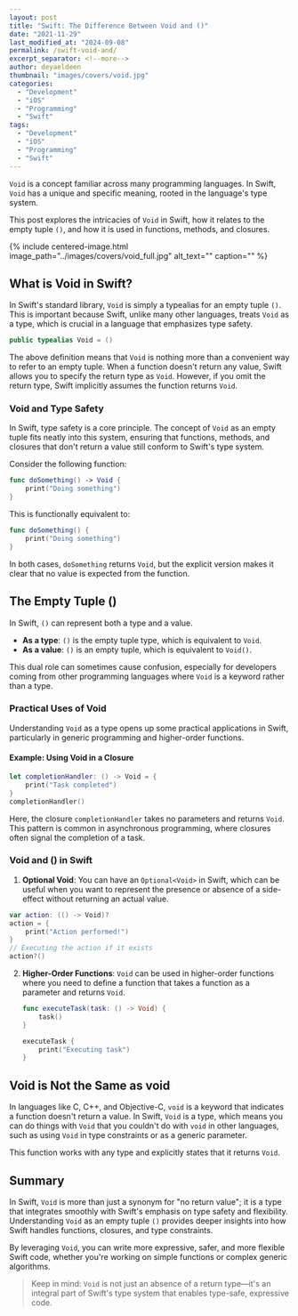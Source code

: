 ```yaml
---
layout: post
title: "Swift: The Difference Between Void and ()"
date: "2021-11-29"
last_modified_at: "2024-09-08"
permalink: /swift-void-and/
excerpt_separator: <!--more-->
author: deyaeldeen
thumbnail: "images/covers/void.jpg"
categories:
  - "Development"
  - "iOS"
  - "Programming"
  - "Swift"
tags: 
  - "Development"
  - "iOS"
  - "Programming"
  - "Swift"
---
```


`Void` is a concept familiar across many programming languages. In Swift, `Void` has a unique and specific meaning, rooted in the language's type system. 

<!--more-->

This post explores the intricacies of `Void` in Swift, how it relates to the empty tuple `()`, and how it is used in functions, methods, and closures.

{%
 include centered-image.html 
 image_path="../images/covers/void_full.jpg"
 alt_text="" 
 caption=""
%}

## What is Void in Swift?

In Swift's standard library, `Void` is simply a typealias for an empty tuple `()`. This is important because Swift, unlike many other languages, treats `Void` as a type, which is crucial in a language that emphasizes type safety.

```swift
public typealias Void = ()
```

The above definition means that `Void` is nothing more than a convenient way to refer to an empty tuple. When a function doesn't return any value, Swift allows you to specify the return type as `Void`. However, if you omit the return type, Swift implicitly assumes the function returns `Void`.

### Void and Type Safety

In Swift, type safety is a core principle. The concept of `Void` as an empty tuple fits neatly into this system, ensuring that functions, methods, and closures that don't return a value still conform to Swift's type system.

Consider the following function:

```swift
func doSomething() -> Void {
    print("Doing something")
}
```

This is functionally equivalent to:

```swift
func doSomething() {
    print("Doing something")
}
```

In both cases, `doSomething` returns `Void`, but the explicit version makes it clear that no value is expected from the function.

## The Empty Tuple ()

In Swift, `()` can represent both a type and a value.

- **As a type**: `()` is the empty tuple type, which is equivalent to `Void`.
- **As a value**: `()` is an empty tuple, which is equivalent to `Void()`.

This dual role can sometimes cause confusion, especially for developers coming from other programming languages where `Void` is a keyword rather than a type.

### Practical Uses of Void

Understanding `Void` as a type opens up some practical applications in Swift, particularly in generic programming and higher-order functions.

#### Example: Using Void in a Closure

```swift
let completionHandler: () -> Void = {
    print("Task completed")
}
completionHandler()
```

Here, the closure `completionHandler` takes no parameters and returns `Void`. This pattern is common in asynchronous programming, where closures often signal the completion of a task.

### Void and () in Swift

1. **Optional Void**: You can have an `Optional<Void>` in Swift, which can be useful when you want to represent the presence or absence of a side-effect without returning an actual value.
   
```swift
var action: (() -> Void)?
action = {
    print("Action performed!")
}
// Executing the action if it exists
action?()
```

2. **Higher-Order Functions**: `Void` can be used in higher-order functions where you need to define a function that takes a function as a parameter and returns `Void`.

   ```swift
   func executeTask(task: () -> Void) {
       task()
   }
   
   executeTask {
       print("Executing task")
   }
   ```

## Void is Not the Same as void

In languages like C, C++, and Objective-C, `void` is a keyword that indicates a function doesn't return a value. In Swift, `Void` is a type, which means you can do things with `Void` that you couldn't do with `void` in other languages, such as using `Void` in type constraints or as a generic parameter.

This function works with any type and explicitly states that it returns `Void`.

## Summary

In Swift, `Void` is more than just a synonym for "no return value"; it is a type that integrates smoothly with Swift's emphasis on type safety and flexibility. Understanding `Void` as an empty tuple `()` provides deeper insights into how Swift handles functions, closures, and type constraints. 

By leveraging `Void`, you can write more expressive, safer, and more flexible Swift code, whether you're working on simple functions or complex generic algorithms.

> Keep in mind: `Void` is not just an absence of a return type—it's an integral part of Swift's type system that enables type-safe, expressive code.
